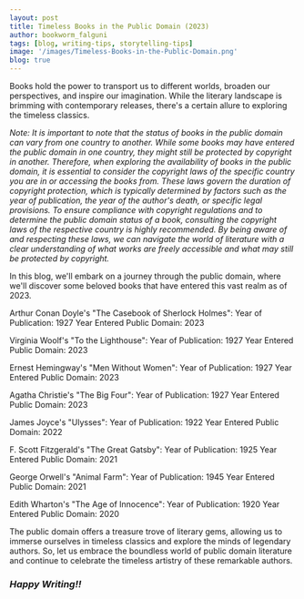 ```yaml
---
layout: post
title: Timeless Books in the Public Domain (2023)
author: bookworm_falguni
tags: [blog, writing-tips, storytelling-tips]
image: '/images/Timeless-Books-in-the-Public-Domain.png'
blog: true
---
```

Books hold the power to transport us to different worlds, broaden our perspectives, and inspire our imagination. While the literary landscape is brimming with contemporary releases, there's a certain allure to exploring the timeless classics. 

*Note: It is important to note that the status of books in the public domain can vary from one country to another. While some books may have entered the public domain in one country, they might still be protected by copyright in another. Therefore, when exploring the availability of books in the public domain, it is essential to consider the copyright laws of the specific country you are in or accessing the books from. These laws govern the duration of copyright protection, which is typically determined by factors such as the year of publication, the year of the author's death, or specific legal provisions. To ensure compliance with copyright regulations and to determine the public domain status of a book, consulting the copyright laws of the respective country is highly recommended. By being aware of and respecting these laws, we can navigate the world of literature with a clear understanding of what works are freely accessible and what may still be protected by copyright.*

In this blog, we'll embark on a journey through the public domain, where we'll discover some beloved books that have entered this vast realm as of 2023.

Arthur Conan Doyle's "The Casebook of Sherlock Holmes":
Year of Publication: 1927
Year Entered Public Domain: 2023

Virginia Woolf's "To the Lighthouse":
Year of Publication: 1927
Year Entered Public Domain: 2023

Ernest Hemingway's "Men Without Women":
Year of Publication: 1927
Year Entered Public Domain: 2023

Agatha Christie's "The Big Four":
Year of Publication: 1927
Year Entered Public Domain: 2023

James Joyce's "Ulysses":
Year of Publication: 1922
Year Entered Public Domain: 2022

F. Scott Fitzgerald's "The Great Gatsby":
Year of Publication: 1925
Year Entered Public Domain: 2021

George Orwell's "Animal Farm":
Year of Publication: 1945
Year Entered Public Domain: 2021

Edith Wharton's "The Age of Innocence":
Year of Publication: 1920
Year Entered Public Domain: 2020

The public domain offers a treasure trove of literary gems, allowing us to immerse ourselves in timeless classics and explore the minds of legendary authors. So, let us embrace the boundless world of public domain literature and continue to celebrate the timeless artistry of these remarkable authors.

### ***Happy Writing!!***
